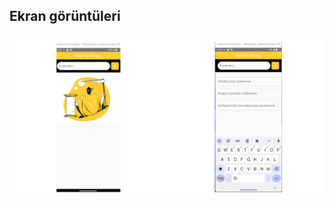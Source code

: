 

## Ekran görüntüleri 
![alt text](https://github.com/kubilaybzk/ReactNative-TodoApp/blob/main/GithubImages/1.png?raw=true)

